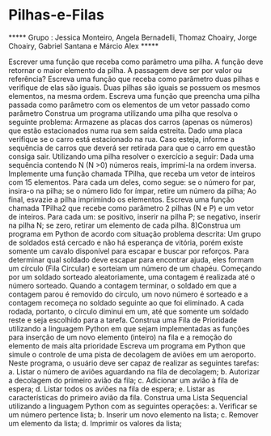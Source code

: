 # Pilhas-e-Filas

***** Grupo : Jessica Monteiro, Angela Bernadelli, Thomaz Choairy, Jorge Choairy, Gabriel Santana e Márcio Alex *****

Escrever uma função que receba como parâmetro uma pilha. A função deve retornar o maior elemento da pilha. A passagem deve ser por valor ou referência?
Escreva uma função que receba como parâmetro duas pilhas e verifique de elas são iguais. Duas pilhas são iguais se possuem os mesmos elementos, na mesma ordem.
Escreva uma função que preencha uma pilha passada como parâmetro com os elementos de um vetor passado como parâmetro
Construa um programa utilizando uma pilha que resolva o seguinte problema: Armazene as placas dos carros (apenas os números) que estão estacionados numa rua sem saída estreita. Dado uma placa verifique se o carro está estacionado na rua. Caso esteja, informe a sequência de carros que deverá ser retirada para que o carro em questão consiga sair.
Utilizando uma pilha resolver o exercício a seguir: Dada uma sequência contendo N (N >0) números reais, imprimi-la na ordem inversa.
Implemente uma função chamada TPilha, que receba um vetor de inteiros com 15 elementos. Para cada um deles, como segue:
se o número for par, insira-o na pilha;
se o número lido for ímpar, retire um número da pilha;
Ao final, esvazie a pilha imprimindo os elementos.
Escreva uma função chamada TPilha2 que recebe como parâmetro 2 pilhas (N e P) e um vetor de inteiros. Para cada um:
se positivo, inserir na pilha P;
se negativo, inserir na pilha N;
se zero, retirar um elemento de cada pilha. 8)Construa um programa em Python de acordo com situação problema descrita: Um grupo de soldados está cercado e não há esperança de vitória, porém existe somente um cavalo disponível para escapar e buscar por reforços. Para determinar qual soldado deve escapar para encontrar ajuda, eles formam um círculo (Fila Circular) e sorteiam um número de um chapéu. Começando por um soldado sorteado aleatoriamente, uma contagem é realizada até o número sorteado. Quando a contagem terminar, o soldado em que a contagem parou é removido do círculo, um novo número é sorteado e a contagem recomeça no soldado seguinte ao que foi eliminado. A cada rodada, portanto, o círculo diminui em um, até que somente um soldado reste e seja escolhido para a tarefa.
Construa uma Fila de Prioridade utilizando a linguagem Python em que sejam implementadas as funções para inserção de um novo elemento (inteiro) na fila e a remoção do elemento de mais alta prioridade
Escreva um programa em Python que simule o controle de uma pista de decolagem de aviões em um aeroporto. Neste programa, o usuário deve ser capaz de realizar as seguintes tarefas: a. Listar o número de aviões aguardando na fila de decolagem; b. Autorizar a decolagem do primeiro avião da fila; c. Adicionar um avião à fila de espera; d. Listar todos os aviões na fila de espera; e. Listar as características do primeiro avião da fila.
Construa uma Lista Sequencial utilizando a linguagem Python com as seguintes operações: a. Verificar se um número pertence lista; b. Inserir um novo elemento na lista; c. Remover um elemento da lista; d. Imprimir os valores da lista;
